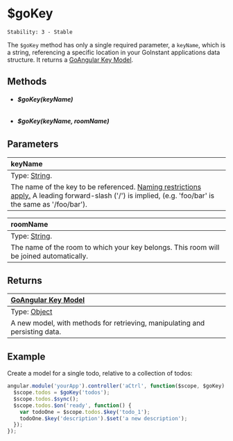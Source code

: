 # $goKey

```
Stability: 3 - Stable
```

The `$goKey` method has only a single required parameter, a `keyName`, which is a string, referencing a specific location
in your GoInstant applications data structure.  It returns a [GoAngular Key Model](./model/key_model/index.md).

## Methods

- ###### **$goKey(keyName)**
- ###### **$goKey(keyName, roomName)**


## Parameters

| keyName |
|:---|
| Type: [String](https://developer.mozilla.org/en-US/docs/Web/JavaScript/Reference/Global_Objects/String). |
| The name of the key to be referenced. [Naming restrictions apply.](../key/index.md#on-key-naming) A leading forward-slash ('/') is implied, (e.g. 'foo/bar' is the same as '/foo/bar'). |

| roomName |
|:---|
| Type: [String](https://developer.mozilla.org/en-US/docs/Web/JavaScript/Reference/Global_Objects/String). |
| The name of the room to which your key belongs. This room will be joined automatically. |

## Returns

| [GoAngular Key Model](./model/key_model/index.md) |
| :--|
| Type: [Object](https://developer.mozilla.org/en-US/docs/Web/JavaScript/Reference/Global_Objects/Object) |
| A new model, with methods for retrieving, manipulating and persisting data. |

## Example

Create a model for a single todo, relative to a collection of todos:

```js
angular.module('yourApp').controller('aCtrl', function($scope, $goKey) {
  $scope.todos = $goKey('todos');
  $scope.todos.$sync();
  $scope.todos.$on('ready', function() {
    var todoOne = $scope.todos.$key('todo_1');
    todoOne.$key('description').$set('a new description');
  });
});
```
